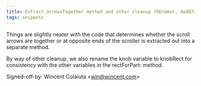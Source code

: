 ```yaml
---
title: Extract arrowsTogether method and other cleanup (REnamer, 4ed8742)
tags: snippets
---
```


Things are slightly neater with the code that determines whether the scroll arrows are together or at opposite ends of the scroller is extracted out into a separate method.

By way of other cleanup, we also rename the knob variable to knobRect for consistency with the other variables in the rectForPart: method.

Signed-off-by: Wincent Colaiuta &lt;win@wincent.com&gt;
